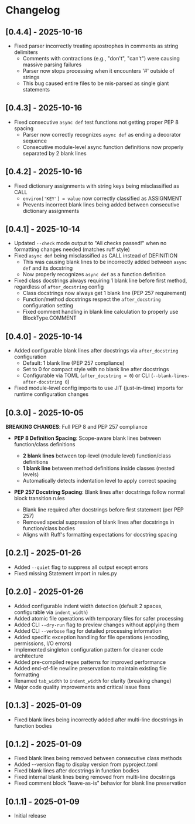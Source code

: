 # Changelog

## [0.4.4] - 2025-10-16

- Fixed parser incorrectly treating apostrophes in comments as string delimiters
  - Comments with contractions (e.g., "don't", "can't") were causing massive parsing failures
  - Parser now stops processing when it encounters '#' outside of strings
  - This bug caused entire files to be mis-parsed as single giant statements

## [0.4.3] - 2025-10-16

- Fixed consecutive `async def` test functions not getting proper PEP 8 spacing
  - Parser now correctly recognizes `async def` as ending a decorator sequence
  - Consecutive module-level async function definitions now properly separated by 2 blank lines

## [0.4.2] - 2025-10-16

- Fixed dictionary assignments with string keys being misclassified as CALL
  - `environ['KEY'] = value` now correctly classified as ASSIGNMENT
  - Prevents incorrect blank lines being added between consecutive dictionary assignments

## [0.4.1] - 2025-10-14

- Updated `--check` mode output to "All checks passed!" when no formatting changes needed (matches ruff style)
- Fixed `async def` being misclassified as CALL instead of DEFINITION
  - This was causing blank lines to be incorrectly added between `async def` and its docstring
  - Now properly recognizes `async def` as a function definition
- Fixed class docstrings always requiring 1 blank line before first method, regardless of `after_docstring` config
  - Class docstrings now always get 1 blank line (PEP 257 requirement)
  - Function/method docstrings respect the `after_docstring` configuration setting
  - Fixed comment handling in blank line calculation to properly use BlockType.COMMENT

## [0.4.0] - 2025-10-14

- Added configurable blank lines after docstrings via `after_docstring` configuration
  - Default: 1 blank line (PEP 257 compliance)
  - Set to 0 for compact style with no blank line after docstrings
  - Configurable via TOML (`after_docstring = 0`) or CLI (`--blank-lines-after-docstring 0`)
- Fixed module-level config imports to use JIT (just-in-time) imports for runtime configuration changes

## [0.3.0] - 2025-10-05

**BREAKING CHANGES**: Full PEP 8 and PEP 257 compliance

- **PEP 8 Definition Spacing**: Scope-aware blank lines between function/class definitions
  - **2 blank lines** between top-level (module level) function/class definitions
  - **1 blank line** between method definitions inside classes (nested levels)
  - Automatically detects indentation level to apply correct spacing

- **PEP 257 Docstring Spacing**: Blank lines after docstrings follow normal block transition rules
  - Blank line required after docstrings before first statement (per PEP 257)
  - Removed special suppression of blank lines after docstrings in function/class bodies
  - Aligns with Ruff's formatting expectations for docstring spacing

## [0.2.1] - 2025-01-26

- Added `--quiet` flag to suppress all output except errors
- Fixed missing Statement import in rules.py

## [0.2.0] - 2025-01-26

- Added configurable indent width detection (default 2 spaces, configurable via `indent_width`)
- Added atomic file operations with temporary files for safer processing
- Added CLI `--dry-run` flag to preview changes without applying them
- Added CLI `--verbose` flag for detailed processing information
- Added specific exception handling for file operations (encoding, permissions, I/O errors)
- Implemented singleton configuration pattern for cleaner code architecture
- Added pre-compiled regex patterns for improved performance
- Added end-of-file newline preservation to maintain existing file formatting
- Renamed `tab_width` to `indent_width` for clarity (breaking change)
- Major code quality improvements and critical issue fixes

## [0.1.3] - 2025-01-09

- Fixed blank lines being incorrectly added after multi-line docstrings in function bodies

## [0.1.2] - 2025-01-09

- Fixed blank lines being removed between consecutive class methods
- Added --version flag to display version from pyproject.toml
- Fixed blank lines after docstrings in function bodies
- Fixed internal blank lines being removed from multi-line docstrings
- Fixed comment block "leave-as-is" behavior for blank line preservation

## [0.1.1] - 2025-01-09

- Initial release